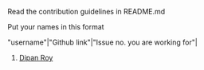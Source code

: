 Read the contribution guidelines in README.md

Put your names in this format

"username"|"Github link"|"Issue no. you are working for"|

1. [Dipan Roy](https://github.com/dipan29)
